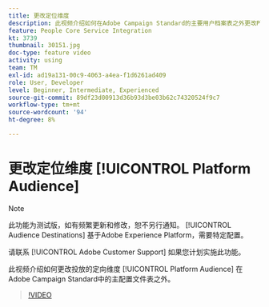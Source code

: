```yaml
---
title: 更改定位维度
description: 此视频介绍如何在Adobe Campaign Standard的主要用户档案表之外更改Platform Audience投放的定位维度。
feature: People Core Service Integration
kt: 3739
thumbnail: 30151.jpg
doc-type: feature video
activity: using
team: TM
exl-id: ad19a131-00c9-4063-a4ea-f1d6261ad409
role: User, Developer
level: Beginner, Intermediate, Experienced
source-git-commit: 89df23d00913d36b93d3be03b62c74320524f9c7
workflow-type: tm+mt
source-wordcount: '94'
ht-degree: 8%

---
```


# 更改定位维度 [!UICONTROL Platform Audience]

>[!NOTE]
>
>此功能为测试版，如有频繁更新和修改，恕不另行通知。 [!UICONTROL Audience Destinations] 基于Adobe Experience Platform，需要特定配置。
>
>请联系 [!UICONTROL Adobe Customer Support] 如果您计划实施此功能。

此视频介绍如何更改投放的定向维度 [!UICONTROL Platform Audience] 在Adobe Campaign Standard中的主配置文件表之外。

>[!VIDEO](https://video.tv.adobe.com/v/30151?quality=12&learn=on)
